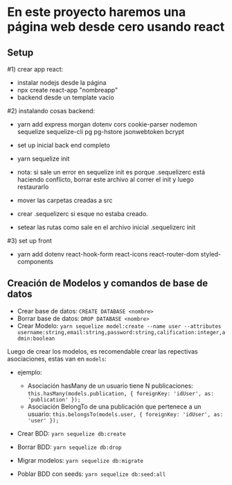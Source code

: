 # En este proyecto haremos una página web desde cero usando react

## Setup

#1) crear app react:

- instalar nodejs desde la página
- npx create react-app "nombreapp"
- backend desde un template vacío

#2) instalando cosas backend:

- yarn add express morgan dotenv cors cookie-parser nodemon sequelize sequelize-cli pg pg-hstore jsonwebtoken bcrypt

- set up inicial back end completo
- yarn sequelize init
- nota: si sale un error en sequelize init es porque .sequelizerc está haciendo conflicto, borrar este archivo al correr el init y luego restaurarlo
- mover las carpetas creadas a src
- crear .sequelizerc si esque no estaba creado.
- setear las rutas como sale en el archivo inicial .sequelizerc init

#3) set up front

- yarn add dotenv react-hook-form react-icons react-router-dom styled-components

## Creación de Modelos y comandos de base de datos

- Crear base de datos: `CREATE DATABASE <nombre>`
- Borrar base de datos: `DROP DATABASE <nombre>`
- Crear Modelo:
  `yarn sequelize model:create --name user --attributes username:string,email:string,password:string,calification:integer,admin:boolean`

Luego de crear los modelos, es recomendable crear las repectivas asociaciones, estas van en `models`:

- ejemplo:
  <br>

  - Asociación hasMany de un usuario tiene N publicaciones:
    `this.hasMany(models.publication, { foreignKey: 'idUser', as: 'publication' });`
    <br>
  - Asociación BelongTo de una publicación que pertenece a un usuario:
    `this.belongsTo(models.user, { foreignKey: 'idUser', as: 'user' });`
    <br>

- Crear BDD: `yarn sequelize db:create`
- Borrar BDD: `yarn sequelize db:drop`
- Migrar modelos: `yarn sequelize db:migrate`
- Poblar BDD con seeds: `yarn sequelize db:seed:all`
